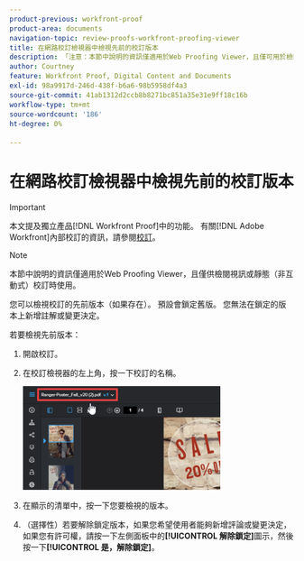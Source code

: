```yaml
---
product-previous: workfront-proof
product-area: documents
navigation-topic: review-proofs-workfront-proofing-viewer
title: 在網路校訂檢視器中檢視先前的校訂版本
description: 「注意：本節中說明的資訊僅適用於Web Proofing Viewer，且僅可用於檢閱視訊或靜態（非互動式）校訂時。」
author: Courtney
feature: Workfront Proof, Digital Content and Documents
exl-id: 98a9917d-246d-438f-b6a6-98b5958df4a3
source-git-commit: 41ab1312d2ccb8b8271bc851a35e31e9ff18c16b
workflow-type: tm+mt
source-wordcount: '186'
ht-degree: 0%

---
```


# 在網路校訂檢視器中檢視先前的校訂版本

>[!IMPORTANT]
>
>本文提及獨立產品[!DNL Workfront Proof]中的功能。 有關[!DNL Adobe Workfront]內部校訂的資訊，請參閱[校訂](../../../review-and-approve-work/proofing/proofing.md)。

>[!NOTE]
>
>本節中說明的資訊僅適用於Web Proofing Viewer，且僅供檢閱視訊或靜態（非互動式）校訂時使用。

您可以檢視校訂的先前版本（如果存在）。 預設會鎖定舊版。 您無法在鎖定的版本上新增註解或變更決定。

若要檢視先前版本：

1. 開啟校訂。
1. 在校訂檢視器的左上角，按一下校訂的名稱。

   ![phq_viewer_version.png](assets/phq-viewer-version-350x184.png)

1. 在顯示的清單中，按一下您要檢視的版本。
1. （選擇性）若要解除鎖定版本，如果您希望使用者能夠新增評論或變更決定，如果您有許可權，請按一下左側面板中的&#x200B;**[!UICONTROL 解除鎖定]**&#x200B;圖示，然後按一下&#x200B;**[!UICONTROL 是，解除鎖定]**。
